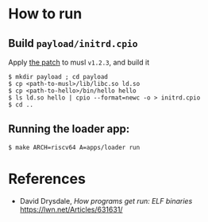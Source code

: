 # How to run

## Build `payload/initrd.cpio`

Apply [the patch](0001-Add-__axmusl_handler.patch) to musl `v1.2.3`, and build it

```console
$ mkdir payload ; cd payload
$ cp <path-to-musl>/lib/libc.so ld.so
$ cp <path-to-hello>/bin/hello hello
$ ls ld.so hello | cpio --format=newc -o > initrd.cpio
$ cd ..
```

## Running the loader app:

```console
$ make ARCH=riscv64 A=apps/loader run
```

# References

- David Drysdale, *How programs get run: ELF binaries* https://lwn.net/Articles/631631/
